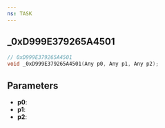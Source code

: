 ```yaml
---
ns: TASK
---
```

## _0xD999E379265A4501

```c
// 0xD999E379265A4501
void _0xD999E379265A4501(Any p0, Any p1, Any p2);
```

## Parameters
* **p0**:
* **p1**:
* **p2**:
